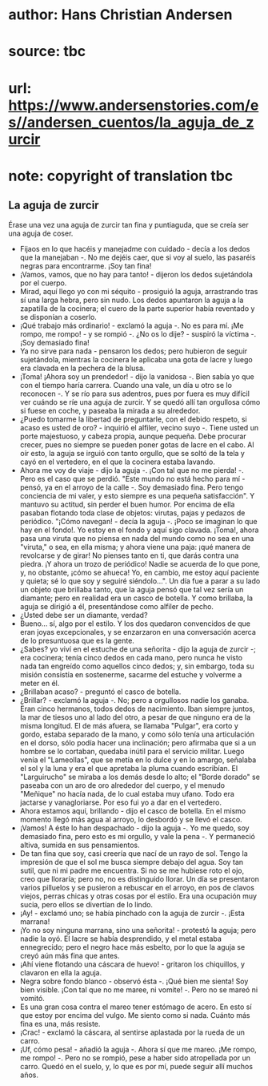 # author: Hans Christian Andersen
# source: tbc
# url: https://www.andersenstories.com/es//andersen_cuentos/la_aguja_de_zurcir
# note: copyright of translation tbc

## La aguja de zurcir 

Érase una vez una aguja de zurcir tan fina y puntiaguda, que se creía
ser una aguja de coser.
- Fijaos en lo que hacéis y manejadme con cuidado - decía a los dedos
que la manejaban -. No me dejéis caer, que si voy al suelo, las pasaréis
negras para encontrarme. ¡Soy tan fina!
- ¡Vamos, vamos, que no hay para tanto! - dijeron los dedos sujetándola
por el cuerpo.
- Mirad, aquí llego yo con mi séquito - prosiguió la aguja, arrastrando
tras sí una larga hebra, pero sin nudo.
Los dedos apuntaron la aguja a la zapatilla de la cocinera; el cuero de
la parte superior había reventado y se disponían a coserlo.
- ¡Qué trabajo más ordinario! - exclamó la aguja -. No es para mí. ¡Me
rompo, me rompo! - y se rompió -. ¿No os lo dije? - suspiró la víctima
-. ¡Soy demasiado fina!
- Ya no sirve para nada - pensaron los dedos; pero hubieron de seguir
sujetándola, mientras la cocinera le aplicaba una gota de lacre y luego
era clavada en la pechera de la blusa.
- ¡Toma! ¡Ahora soy un prendedor! - dijo la vanidosa -. Bien sabía yo
que con el tiempo haría carrera. Cuando una vale, un día u otro se lo
reconocen -. Y se río para sus adentros, pues por fuera es muy difícil
ver cuándo se ríe una aguja de zurcir. Y se quedó allí tan orgullosa
cómo si fuese en coche, y paseaba la mirada a su alrededor.
- ¿Puedo tomarme la libertad de preguntarle, con el debido respeto, si
acaso es usted de oro? - inquirió el alfiler, vecino suyo -. Tiene usted
un porte majestuoso, y cabeza propia, aunque pequeña. Debe procurar
crecer, pues no siempre se pueden poner gotas de lacre en el cabo.
Al oír esto, la aguja se irguió con tanto orgullo, que se soltó de la
tela y cayó en el vertedero, en el que la cocinera estaba lavando.
- Ahora me voy de viaje - dijo la aguja -. ¡Con tal que no me pierda! -.
Pero es el caso que se perdió.
"Este mundo no está hecho para mí - pensó, ya en el arroyo de la calle
-. Soy demasiado fina. Pero tengo conciencia de mi valer, y esto siempre
es una pequeña satisfacción". Y mantuvo su actitud, sin perder el buen
humor.
Por encima de ella pasaban flotando toda clase de objetos: virutas,
pajas y pedazos de periódico. "¡Cómo navegan! - decía la aguja -. ¡Poco
se imaginan lo que hay en el fondo!. Yo estoy en el fondo y aquí sigo
clavada. ¡Toma!, ahora pasa una viruta que no piensa en nada del mundo
como no sea en una "viruta," o sea, en ella misma; y ahora viene una
paja: ¡qué manera de revolcarse y de girar! No pienses tanto en ti, que
darás contra una piedra. ¡Y ahora un trozo de periódico! Nadie se
acuerda de lo que pone, y, no obstante, ¡cómo se ahueca! Yo, en cambio,
me estoy aquí paciente y quieta; sé lo que soy y seguiré
siéndolo...".
Un día fue a parar a su lado un objeto que brillaba tanto, que la aguja
pensó que tal vez sería un diamante; pero en realidad era un casco de
botella. Y como brillaba, la aguja se dirigió a él, presentándose como
alfiler de pecho.
- ¿Usted debe ser un diamante, verdad?
- Bueno... sí, algo por el estilo.
Y los dos quedaron convencidos de que eran joyas excepcionales, y se
enzarzaron en una conversación acerca de lo presuntuosa que es la
gente.
- ¿Sabes? yo viví en el estuche de una señorita - dijo la aguja de
zurcir -; era cocinera; tenía cinco dedos en cada mano, pero nunca he
visto nada tan engreído como aquellos cinco dedos; y, sin embargo, toda
su misión consistía en sostenerme, sacarme del estuche y volverme a
meter en él.
- ¿Brillaban acaso? - preguntó el casco de botella.
- ¿Brillar? - exclamó la aguja -. No; pero a orgullosos nadie los
ganaba. Eran cinco hermanos, todos dedos de nacimiento. Iban siempre
juntos, la mar de tiesos uno al lado del otro, a pesar de que ninguno
era de la misma longitud. El de más afuera, se llamaba "Pulgar", era
corto y gordo, estaba separado de la mano, y como sólo tenía una
articulación en el dorso, sólo podía hacer una inclinación; pero
afirmaba que si a un hombre se lo cortaban, quedaba inútil para el
servicio militar. Luego venía el "Lameollas", que se metía en lo dulce
y en lo amargo, señalaba el sol y la luna y era el que apretaba la pluma
cuando escribían. El "Larguirucho" se miraba a los demás desde lo
alto; el "Borde dorado" se paseaba con un aro de oro alrededor del
cuerpo, y el menudo "Meñique" no hacía nada, de lo cual estaba muy
ufano. Todo era jactarse y vanagloriarse. Por eso fui yo a dar en el
vertedero.
- Ahora estamos aquí, brillando - dijo el casco de botella. En el mismo
momento llegó más agua al arroyo, lo desbordó y se llevó el casco.
- ¡Vamos! A éste lo han despachado - dijo la aguja -. Yo me quedo, soy
demasiado fina, pero esto es mi orgullo, y vale la pena -. Y permaneció
altiva, sumida en sus pensamientos.
- De tan fina que soy, casi creería que nací de un rayo de sol. Tengo la
impresión de que el sol me busca siempre debajo del agua. Soy tan sutil,
que ni mi padre me encuentra. Si no se me hubiese roto el ojo, creo que
lloraría; pero no, no es distinguido llorar.
Un día se presentaron varios pilluelos y se pusieron a rebuscar en el
arroyo, en pos de clavos viejos, perras chicas y otras cosas por el
estilo. Era una ocupación muy sucia, pero ellos se divertían de lo
lindo.
- ¡Ay! - exclamó uno; se había pinchado con la aguja de zurcir -. ¡Esta
marrana!
- ¡Yo no soy ninguna marrana, sino una señorita! - protestó la aguja;
pero nadie la oyó. El lacre se había desprendido, y el metal estaba
ennegrecido; pero el negro hace más esbelto, por lo que la aguja se
creyó aún más fina que antes.
- ¡Ahí viene flotando una cáscara de huevo! - gritaron los chiquillos, y
clavaron en ella la aguja.
- Negra sobre fondo blanco - observó ésta -. ¡Qué bien me sienta! Soy
bien visible. ¡Con tal que no me maree, ni vomite! -. Pero no se mareó
ni vomitó.
- Es una gran cosa contra el mareo tener estómago de acero. En esto sí
que estoy por encima del vulgo. Me siento como si nada. Cuánto más fina
es una, más resiste.
- ¡Crac! - exclamó la cáscara, al sentirse aplastada por la rueda de un
carro.
- ¡Uf, cómo pesa! - añadió la aguja -. Ahora sí que me mareo. ¡Me rompo,
me rompo! -. Pero no se rompió, pese a haber sido atropellada por un
carro. Quedó en el suelo, y, lo que es por mí, puede seguir allí muchos
años.
